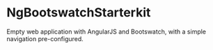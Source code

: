 NgBootswatchStarterkit
======================

Empty web application with AngularJS and Bootswatch, with a simple navigation pre-configured.

